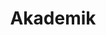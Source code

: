 ---
layout: akademik
title: Akademik
excerpt: "Kumpulan berbagai Kegiatan atau Materi Akademik dan Non Akademik"
---